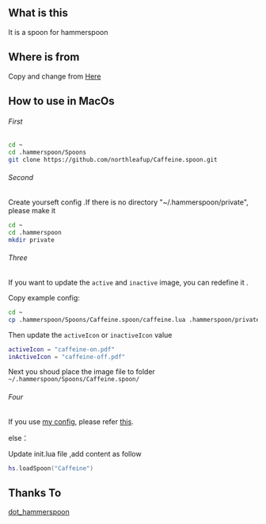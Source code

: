 ## What is this

It is a spoon for hammerspoon



## Where is from 

Copy and change from [Here](https://github.com/Hammerspoon/Spoons/tree/master/Spoons)



## How to use in MacOs  

###### First 

```bash
cd ~
cd .hammerspoon/Spoons
git clone https://github.com/northleafup/Caffeine.spoon.git
```

###### Second

Create yourseft config .If there is no directory "~/.hammerspoon/private", please make it 

```bash
cd ~
cd .hammerspoon
mkdir private
```

###### Three

If you want to update the `active` and `inactive` image, you can redefine it . 

Copy example config:

```bash
cd ~
cp .hammerspoon/Spoons/Caffeine.spoon/caffeine.lua .hammerspoon/private/caffeine.lua
```

Then update the `activeIcon`  or `inactiveIcon` value 

```lua
activeIcon = "caffeine-on.pdf"
inActiveIcon = "caffeine-off.pdf"
```

Next you shoud place the image file to folder `~/.hammerspoon/Spoons/Caffeine.spoon/`

###### Four

If you use [my config](https://github.com/northleafup/my-hammerspoon), please refer [this](https://github.com/northleafup/my-hammerspoon#2-load-specify-spoon).

else：

Update init.lua file ,add content as follow

```lua
hs.loadSpoon("Caffeine")
```



## Thanks To

[dot_hammerspoon](https://github.com/scottcs/dot_hammerspoon)